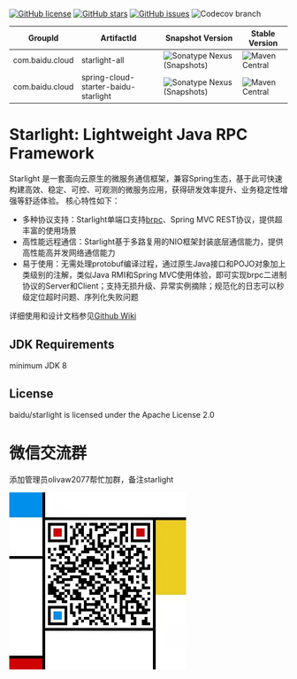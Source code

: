 [![GitHub license](https://img.shields.io/github/license/baidu/starlight?style=social)](https://github.com/baidu/starlight/blob/main/LICENSE)
[![GitHub stars](https://img.shields.io/github/stars/baidu/starlight?style=social)](https://github.com/baidu/starlight/stargazers)
[![GitHub issues](https://img.shields.io/github/issues/baidu/starlight?style=social)](https://github.com/baidu/starlight/issues)
![Codecov branch](https://img.shields.io/codecov/c/gh/baidu/starlight/main?style=social)

| GroupId       | ArtifactId                           | Snapshot Version                                                                                                                                                      | Stable Version                                                                                                             |
|---------------|--------------------------------------|-----------------------------------------------------------------------------------------------------------------------------------------------------------------------|----------------------------------------------------------------------------------------------------------------------------|
|com.baidu.cloud| starlight-all                        | ![Sonatype Nexus (Snapshots)](https://img.shields.io/nexus/s/com.baidu.cloud/starlight-all?server=https%3A%2F%2Foss.sonatype.org&style=social)                        | ![Maven Central](https://img.shields.io/maven-central/v/com.baidu.cloud/starlight-all?style=social)                        |
|com.baidu.cloud| spring-cloud-starter-baidu-starlight | ![Sonatype Nexus (Snapshots)](https://img.shields.io/nexus/s/com.baidu.cloud/spring-cloud-starter-baidu-starlight?server=https%3A%2F%2Foss.sonatype.org&style=social) | ![Maven Central](https://img.shields.io/maven-central/v/com.baidu.cloud/spring-cloud-starter-baidu-starlight?style=social) |

# Starlight: Lightweight Java RPC Framework
Starlight 是一套面向云原生的微服务通信框架，兼容Spring生态，基于此可快速构建高效、稳定、可控、可观测的微服务应用，获得研发效率提升、业务稳定性增强等舒适体验。
核心特性如下：
* 多种协议支持：Starlight单端口支持[brpc](https://github.com/apache/incubator-brpc)、Spring MVC REST协议，提供超丰富的使用场景
* 高性能远程通信：Starlight基于多路复用的NIO框架封装底层通信能力，提供高性能高并发网络通信能力
* 易于使用：无需处理protobuf编译过程，通过原生Java接口和POJO对象加上类级别的注解，类似Java RMI和Spring MVC使用体验，即可实现brpc二进制协议的Server和Client；支持无损升级、异常实例摘除；规范化的日志可以秒级定位超时问题、序列化失败问题

详细使用和设计文档参见[Github Wiki](https://github.com/baidu/starlight/wiki)

## JDK Requirements
minimum JDK 8

## License
baidu/starlight is licensed under the Apache License 2.0

# 微信交流群
添加管理员olivaw2077帮忙加群，备注starlight

<img src="./resources/qrcode.jpeg" width="320" />
